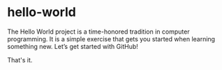 hello-world
============

The Hello World project is a time-honored tradition in computer programming. It is a simple exercise that gets you started when learning something new. Let’s get started with GitHub!

That's it.

